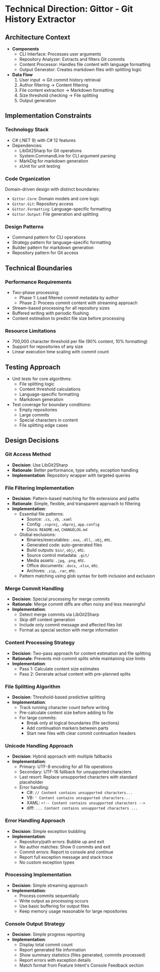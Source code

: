# Technical Direction: Gittor - Git History Extractor

## Architecture Context

- **Components**
    - CLI Interface: Processes user arguments
    - Repository Analyzer: Extracts and filters Git commits
    - Content Processor: Handles file content with language formatting
    - Output Generator: Creates markdown files with splitting logic
- **Data Flow**
    1. User input → Git commit history retrieval
    2. Author filtering → Content filtering
    3. File content extraction → Markdown formatting
    4. Size threshold checking → File splitting
    5. Output generation

## Implementation Constraints

### Technology Stack

- C# (.NET 9) with C# 12 features
- Dependencies:
    - LibGit2Sharp for Git operations
    - System.CommandLine for CLI argument parsing
    - MarkDig for markdown generation
    - xUnit for unit testing

### Code Organization

Domain-driven design with distinct boundaries:
- `Gittor.Core`: Domain models and core logic
- `Gittor.Git`: Repository access
- `Gittor.Formatting`: Language-specific formatting
- `Gittor.Output`: File generation and splitting

### Design Patterns

- Command pattern for CLI operations
- Strategy pattern for language-specific formatting
- Builder pattern for markdown generation
- Repository pattern for Git access

## Technical Boundaries

### Performance Requirements

- Two-phase processing:
    - Phase 1: Load filtered commit metadata by author
    - Phase 2: Process commit content with streaming approach
- Stream-based processing for all repository sizes
- Buffered writing with periodic flushing
- Content estimation to predict file size before processing

### Resource Limitations

- 700,000 character threshold per file (90% content, 10% formatting)
- Support for repositories of any size
- Linear execution time scaling with commit count

## Testing Approach

- Unit tests for core algorithms:
    - File splitting logic
    - Content threshold calculations
    - Language-specific formatting
    - Markdown generation
- Test coverage for boundary conditions:
    - Empty repositories
    - Large commits
    - Special characters in content
    - File splitting edge cases

## Design Decisions

### Git Access Method

- **Decision**: Use LibGit2Sharp
- **Rationale**: Better performance, type safety, exception handling
- **Implementation**: Repository wrapper with targeted queries

### File Filtering Implementation

- **Decision**: Pattern-based matching for file extensions and paths
- **Rationale**: Simple, flexible, and transparent approach to filtering
- **Implementation**:
    - Essential file patterns:
        - Source: `.cs`, `.vb`, `.xaml`
        - Config: `.csproj`, `.vbproj`, `app.config`
        - Docs: `README.md`, `CHANGELOG.md`
    - Global exclusions:
        - Binaries/executables: `.exe`, `.dll`, `.obj`, etc.
        - Generated code: auto-generated files
        - Build outputs: `bin/`, `obj/`, etc.
        - Source control metadata: `.git/`
        - Media assets: `.jpg`, `.png`, etc.
        - Office documents: `.docx`, `.xlsx`, etc.
        - Archives: `.zip`, `.rar`, etc.
    - Pattern matching using glob syntax for both inclusion and exclusion

### Merge Commit Handling

- **Decision**: Special processing for merge commits
- **Rationale**: Merge commit diffs are often noisy and less meaningful
- **Implementation**:
    - Detect merge commits via LibGit2Sharp
    - Skip diff content generation
    - Include only commit message and affected files list
    - Format as special section with merge information

### Content Processing Strategy

- **Decision**: Two-pass approach for content estimation and file splitting
- **Rationale**: Prevents mid-commit splits while maintaining size limits
- **Implementation**:
    - Pass 1: Calculate content size estimates
    - Pass 2: Generate actual content with pre-planned splits

### File Splitting Algorithm

- **Decision**: Threshold-based predictive splitting
- **Implementation**:
    - Track running character count before writing
    - Pre-calculate content size before adding to file
    - For large commits:
        - Break only at logical boundaries (file sections)
        - Add continuation markers between parts
        - Start new files with clear commit continuation headers

### Unicode Handling Approach

- **Decision**: Hybrid approach with multiple fallbacks
- **Implementation**:
    - Primary: UTF-8 encoding for all file operations
    - Secondary: UTF-16 fallback for unsupported characters
    - Last resort: Replace unsupported characters with standard placeholder
    - Error handling:
        - C#: `// Content contains unsupported characters...`
        - VB: `' Content contains unsupported characters...`
        - XAML: `<!-- Content contains unsupported characters -->`
        - diff: `... Content contains unsupported characters ...`

### Error Handling Approach

- **Decision**: Simple exception bubbling
- **Implementation**:
    - Repository/path errors: Bubble up and exit
    - No author matches: Show 0 commits and exit
    - Commit errors: Report to console and continue
    - Report full exception message and stack trace
    - No custom exception types

### Processing Implementation

- **Decision**: Simple streaming approach
- **Implementation**:
    - Process commits sequentially
    - Write output as processing occurs
    - Use basic buffering for output files
    - Keep memory usage reasonable for large repositories

### Console Output Strategy

- **Decision**: Simple progress reporting
- **Implementation**:
    - Display total commit count
    - Report generated file information
    - Show summary statistics (files generated, commits processed)
    - Report errors with exception details
    - Match format from Feature Intent's Console Feedback section